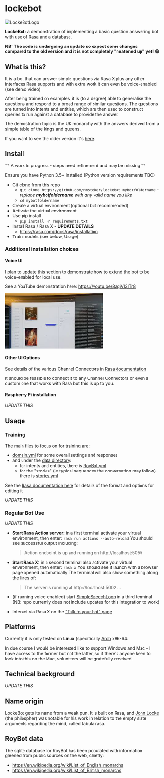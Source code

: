 # lockebot

![LockeBotLogo](media/JohnLockeLogoMini.jpg)

**LockeBot:** a demonstration of implementing a basic question answering bot with use of [Rasa](https://rasa.com/) and a database.

**NB: The code is undergoing an update so expect some changes compared to the old version and it is not completely "neatened up" yet! :smiley:**

## What is this?

It is a bot that can answer simple questions via Rasa X plus any other interfaces Rasa supports and with extra work it can even be voice-enabled (see demo video)

After being trained on examples, it is (to a degree) able to generalise the questions and respond to a broad range of similar questions. The questions are turned into intents and entities, which are then used to construct queries to run against a database to provide the answer.

The demostration topic is the UK monarchy with the answers derived from a simple table of the kings and queens.

If you want to see the older version it's [here](https://github.com/nmstoker/lockebot/tree/a1abc8283189125dd456b65dcc7c900e3e0b8385).

## Install

** A work in progress - steps need refinement and may be missing **

Ensure you have Python 3.5+ installed (Python version requirements TBC)

* Git clone from this repo
	* `git clone https://github.com/nmstoker/lockebot mybotfoldername` - *replace __mybotfoldername__ with any valid name you like*
	* `cd mybotfoldername`
* Create a virtual environment (optional but recommended)
* Activate the virtual environment
* Use pip install
	* `pip install -r requirements.txt`
* Install Rasa / Rasa X - **UPDATE DETAILS**
	* https://rasa.com/docs/rasa/installation
* Train models (see below, Usage)

### Additional installation choices

#### Voice UI

I plan to update this section to demonstrate how to extend the bot to be voice-enabled for local use.

See a YouTube demonstration here: https://youtu.be/8aqiVI3ITr8

[![YouTube](media/Voice_enabled_demo.jpg)](https://youtu.be/8aqiVI3ITr8)

#### Other UI Options

See details of the various Channel Connectors in [Rasa documentation](https://rasa.com/docs/rasa/connectors/your-own-website)

It should be feasible to connect it to any Channel Connectors or even a custom one that works with Rasa but this is up to you.

#### Raspberry Pi installation

*UPDATE THIS* 

## Usage

### Training

The main files to focus on for training are:
* [domain.yml](domain.yml) for some overall settings and responses
* and under the [data directory](data):
	* for intents and entities, there is [RoyBot.yml](data/RoyBot.yml)
	* for the "stories" (ie typical sequences the conversation may follow) there is [stories.yml](data/stories.yml)

See the [Rasa documentation here](https://rasa.com/docs/rasa/) for details of the format and options for editing it.

*UPDATE THIS* 

### Regular Bot Use

*UPDATE THIS* 

* **Start Rasa Action server:** in a first terminal activate your virtual environment, then enter: `rasa run actions --auto-reload`
	You should see successful output including:

	> Action endpoint is up and running on http://localhost:5055
* **Start Rasa X:** in a second terminal also activate your virtual environment, then enter: `rasa x`
	You should see it launch with a browser page opened automatically
	The terminal will also show something along the lines of:

	> The server is running at http://localhost:5002....

* (if running voice-enabled) start [SimpleSpeechLoop](https://github.com/nmstoker/SimpleSpeechLoop) in a third terminal (NB: repo currently does not include updates for this integration to work)
* Interact via Rasa X on the ["Talk to your bot" page](http://localhost:5002/interactive)

## Platforms
Currently it is only tested on **Linux** (specifically [Arch](https://www.archlinux.org/) x86-64.

In due course I would be interested like to support Windows and Mac - I have access to the former but not the latter, so if there's anyone keen to look into this on the Mac, volunteers will be gratefully received.


## Technical background

*UPDATE THIS* 


## Name origin
LockeBot gets its name from a weak pun. It is built on Rasa, and [John Locke](https://en.wikipedia.org/wiki/John_Locke) (the philospher) was notable for his work in relation to the empty slate arguments regarding the mind, called tabula rasa.


## RoyBot data
The sqlite database for RoyBot has been populated with information gleened from public sources on the web, chiefly:

* https://en.wikipedia.org/wiki/List_of_English_monarchs
* https://en.wikipedia.org/wiki/List_of_British_monarchs
